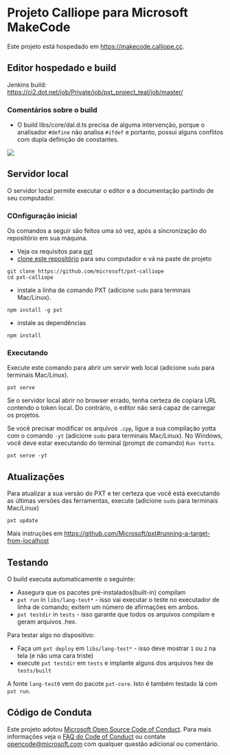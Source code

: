 # Projeto Calliope para Microsoft MakeCode

Este projeto está hospedado em https://makecode.calliope.cc.

## Editor hospedado e build

Jenkins build: https://ci2.dot.net/job/Private/job/pxt_project_teal/job/master/


### Comentários sobre o build

- O build libs/core/dal.d.ts precisa de alguma intervenção, porque o analisador `#define`  não analisa `#ifdef` e portanto, possui alguns conflitos com dupla definição de constantes.

![](http://calliope.cc/content/1-ueber-mini/mini_board.png)

## Servidor local 

O servidor local permite executar o editor e a documentação partindo de seu computador.

### COnfiguração inicial

Os comandos a seguir são feitos uma só vez, após a sincronização do repositório em sua máquina.

* Veja os requisitos para [pxt](https://github.com/Microsoft/pxt)
* [clone este repositório](https://help.github.com/articles/cloning-a-repository/) para seu computador e vá na paste de projeto
```
git clone https://github.com/microsoft/pxt-calliope
cd pxt-calliope
```
* instale a linha de comando PXT (adicione ``sudo`` para terminais Mac/Linux).
```
npm install -g pxt
```
* instale as dependências
```
npm install
```

### Executando

Execute este comando para abrir um servir web local (adicione ``sudo`` para terminais Mac/Linux).
```
pxt serve
```
Se o servidor local abrir no browser errado, tenha certeza de copiara URL contendo o token local. 
Do contrário, o editor não será capaz de carregar os projetos.

Se você precisar modificar os arquivos `.cpp`, ligue a sua compilação yotta com o comando ``-yt`` (adicione ``sudo`` para terminais Mac/Linux). No Windows, você deve estar executando
do terminal (prompt de comando) ``Run Yotta``.
```
pxt serve -yt
```

## Atualizações

Para atualizar a sua versão do PXT e ter certeza que você está executando as últimas versões das ferramentas, execute (adicione ``sudo`` para terminais Mac/Linux)
```
pxt update
```

Mais instruções em https://github.com/Microsoft/pxt#running-a-target-from-localhost 

## Testando

O build executa automaticamente o seguinte:

* Assegura que os pacotes pré-instalados(built-in) compilam
* `pxt run` in `libs/lang-test*` - isso vai executar o teste no executador de linha de comando; 
  exitem um número de afirmações em ambos.
* `pxt testdir` in `tests` - isso garante que todos os arquivos compilam e geram arquivos .hex.

Para testar algo no dispositivo:

* Faça um `pxt deploy` em `libs/lang-test*` - isso deve mostrar `1` ou `2` na tela (e não uma cara triste)
* execute `pxt testdir` em `tests` e implante alguns dos arquivos hex de `tests/built`

A fonte `lang-test0` vem do pacote `pxt-core`. Isto é também testado lá com `pxt run`. 

## Código de Conduta

Este projeto adotou [Microsoft Open Source Code of Conduct](https://opensource.microsoft.com/codeofconduct/). Para mais informações veja o [FAQ do Code of Conduct](https://opensource.microsoft.com/codeofconduct/faq/) ou contate [opencode@microsoft.com](mailto:opencode@microsoft.com) com qualquer questão adicional ou comentário.
